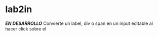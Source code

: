 # lab2in
***EN DESARROLLO***
Convierte un label, div o span en un input editable al hacer click sobre el
